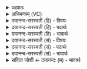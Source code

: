 <details><summary>पदपाठः</summary>

कः। स्वि॒त्। ए॒का॒की। च॒र॒ति॒। कः। ऊँ॒ऽइत्यूँ॑। स्वि॒त्। जा॒य॒ते॒। पुन॒रिति॒ पुनः॑। किम्। स्वित्। हि॒मस्य॑। भे॒ष॒जम्। किम्। ऊँ॒ऽइत्यूँ॑। आ॒वप॑न॒मित्या॒ऽवप॑नम्। म॒हत्। ९।
</details>

<details><summary>अधिमन्त्रम् (VC)</summary>

- जिज्ञासुर्देवता
- प्रजापतिर्ऋषिः
- निचृदनुष्टुप्
- गान्धारः
</details>

<details><summary>दयानन्द-सरस्वती (हि) - विषयः</summary>

अब विद्वान् जनों को क्या-क्या पूछना चाहिये, इस विषय को अगले मन्त्र में कहा है ॥
</details>

<details><summary>दयानन्द-सरस्वती (हि) - पदार्थः</summary>

पदार्थान्वयभाषाः -  हे विद्वानो ! हम लोग तुम को पूछते हैं कि (कः स्वित्) कौन (एकाकी) एकाएकी अकेला (चरति) विचरता है? (उ) और (कः, स्वित्) कौन (पुनः) बार-बार (जायते) प्रगट होता है? (किम्, स्वित्) क्या (हिमस्य) शीत का (भेषजम्) औषध और (किम्) क्या (उ) तो (महत्) बड़ा (आवपनम्) बीज बोने का स्थान है? ॥९ ॥
</details>

<details><summary>दयानन्द-सरस्वती (हि) - भावार्थः</summary>

भावार्थभाषाः -  इन उक्त प्रश्नों के उत्तर अगले मन्त्र में कहे हुए हैं, यह जानना चाहिये। मनुष्यों को योग्य है कि सदा इसी प्रकार के प्रश्न किया करें ॥९ ॥
</details>

<details><summary>दयानन्द-सरस्वती (सं) - विषयः</summary>

अथ विद्वांसः किं किं प्रष्टव्या इत्याह ॥
</details>

<details><summary>दयानन्द-सरस्वती (सं) - पदार्थः</summary>

पदार्थान्वयभाषाः -  हे विद्वांसो वयं युष्मान् कः स्विदेकाकी चरति, क उ स्वित्पुनः पुनर्जायते किं स्विद्धिमस्य भेषजं किमु महदावपनमस्तीति पृच्छामः ॥९ ॥
</details>

<details><summary>दयानन्द-सरस्वती (सं) - भावार्थः</summary>

भावार्थभाषाः -  एतेषां प्रश्नानामुत्तरस्मिन् मन्त्र उत्तराणि कथितानीति वेद्यम्। मनुष्या ईदृशानेव प्रश्नान् कुर्युः ॥९ ॥
</details>

<details><summary>सविता जोशी ← दयानन्दः (म) - भावार्थः</summary>

भावार्थभाषाः -  कोण एकटा फिरतो? कोण वारंवार प्रकाशित होतो? सर्दीचे औषध कोणते? बीजवपनाचे स्थन कोणते? या प्रश्नांची उत्तरे पुढील मंत्रात दिलेली आहेत, हे जाणावे. माणसांनी अशा प्रकारचे प्रश्न नेहमी विचारावेत.
</details>